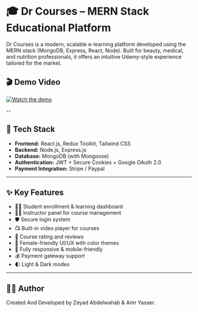 # 🎓 Dr Courses – MERN Stack Educational Platform

Dr Courses is a modern, scalable e-learning platform developed using the MERN stack (MongoDB, Express, React, Node). Built for beauty, medical, and nutrition professionals, it offers an intuitive Udemy-style experience tailored for the market.

## 🎬 Demo Video

[![Watch the demo](https://img.youtube.com/vi/DvwPnn9LABk/maxresdefault.jpg)](https://youtu.be/DvwPnn9LABk)

--

## 🚀 Tech Stack

- **Frontend:** React.js, Redux Toolkit, Tailwind CSS
- **Backend:** Node.js, Express.js
- **Database:** MongoDB (with Mongoose)
- **Authentication:** JWT + Secure Cookies +  Google OAuth 2.0  
- **Payment Integration:** Stripe / Paypal

---

## ✨ Key Features

- 👩‍🎓 Student enrollment & learning dashboard  
- 👨‍🏫 Instructor panel for course management  
- 🛡️ Secure login system
- 📺 Built-in video player for courses  
- 🌟 Course rating and reviews  
- 🎨 Female-friendly UI/UX with color themes  
- 📱 Fully responsive & mobile-friendly  
- 💰 Payment gateway support  
- 🌓 Light & Dark modes

---


## 👨‍💻 Author

Created And Developed by Zeyad Abdelwahab & Amr Yasser.

